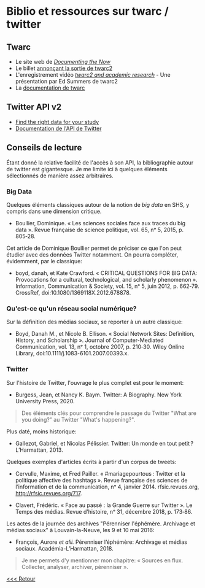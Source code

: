 # Biblio et ressources sur twarc / twitter

## Twarc

- Le site web de [_Documenting the Now_](https://www.docnow.io/)
- Le billet [annonçant la sortie de twarc2](https://news.docnow.io/)
- L'enregistrement vidéo [_twarc2 and academic research_](https://tube.nocturlab.fr/videos/watch/1d98d20e-a4fd-4594-aa94-9b1b1301cead) - Une présentation par Ed Summers de twarc2
- La [documentation de twarc](https://twarc-project.readthedocs.io/en/latest/)

## Twitter API v2

- [Find the right data for your study](https://developer.twitter.com/en/solutions/academic-research/products-for-researchers)
- [Documentation de l'API de Twitter](https://developer.twitter.com/en/support/twitter-api)

## Conseils de lecture

Étant donné la relative facilité de l'accès à son API, la bibliographie autour de twitter est gigantesque. Je me limite ici à quelques éléments sélectionnés de manière assez arbitraires.

### Big Data

Quelques éléments classiques autour de la notion de _big data_ en SHS, y compris dans une dimension critique.

- Boullier, Dominique. « Les sciences sociales face aux traces du big data ». Revue française de science politique, vol. 65, nᵒ 5, 2015, p. 805‑28.

Cet article de Dominique Boullier permet de préciser ce que l'on peut étudier avec des données Twitter notamment. On pourra compléter, évidemment, par le classique:

- boyd, danah, et Kate Crawford. « CRITICAL QUESTIONS FOR BIG DATA: Provocations for a cultural, technological, and scholarly phenomenon ». Information, Communication & Society, vol. 15, nᵒ 5, juin 2012, p. 662‑79. CrossRef, doi:10.1080/1369118X.2012.678878.

### Qu'est-ce qu'un réseau social numérique?

Sur la définition des médias sociaux, se reporter à un autre classique:

- Boyd, Danah M., et Nicole B. Ellison. « Social Network Sites: Definition, History, and Scholarship ». Journal of Computer-Mediated Communication, vol. 13, nᵒ 1, octobre 2007, p. 210‑30. Wiley Online Library, doi:10.1111/j.1083-6101.2007.00393.x.

### Twitter

Sur l'histoire de Twitter, l'ouvrage le plus complet est pour le moment:

- Burgess, Jean, et Nancy K. Baym. Twitter: A Biography. New York University Press, 2020.

> Des éléments clés pour comprendre le passage du Twitter "What are you doing?" au Twitter "What's happening?".

Plus daté, moins historique:

- Gallezot, Gabriel, et Nicolas Pélissier. Twitter: Un monde en tout petit ? L’Harmattan, 2013.

Quelques exemples d'articles écrits à partir d'un corpus de tweets:

- Cervulle, Maxime, et Fred Pailler. « #mariagepourtous : Twitter et la politique affective des hashtags ». Revue française des sciences de l’information et de la communication, nᵒ 4, janvier 2014. rfsic.revues.org, http://rfsic.revues.org/717.

- Clavert, Frédéric. « Face au passé : la Grande Guerre sur Twitter ». Le Temps des médias. Revue d’histoire, nᵒ 31, décembre 2018, p. 173‑86.

Les actes de la journée des archives "Pérenniser l'éphémère. Archivage et médias sociaux" à Louvain-la-Neuve, les 9 et 10 mai 2016:

- François, Aurore _et alii._ Pérenniser l’éphémère: Archivage et médias sociaux. Académia-L’Harmattan, 2018.

> Je me permets d'y mentionner mon chapitre: « Sources en flux. Collecter, analyser, archiver, pérenniser ».

[<<< Retour]()
